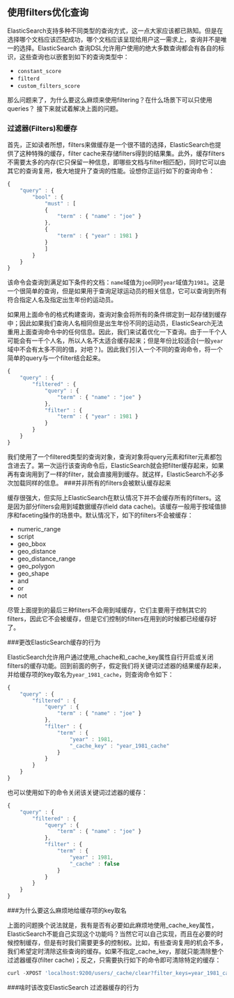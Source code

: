 ## 使用filters优化查询

ElasticSearch支持多种不同类型的查询方式，这一点大家应该都已熟知。但是在选择哪个文档应该匹配成功，哪个文档应该呈现给用户这一需求上，查询并不是唯一的选择。ElasticSearch 查询DSL允许用户使用的绝大多数查询都会有各自的标识，这些查询也以嵌套到如下的查询类型中：
*   `constant_score`
*   `filterd`
*   `custom_filters_score`

那么问题来了，为什么要这么麻烦来使用filtering？在什么场景下可以只使用queries？ 接下来就试着解决上面的问题。


### 过滤器(Filters)和缓存

首先，正如读者所想，filters来做缓存是一个很不错的选择，ElasticSearch也提供了这种特殊的缓存，filter cache来存储filters得到的结果集。此外，缓存filters不需要太多的内存(它只保留一种信息，即哪些文档与filter相匹配)，同时它可以由其它的查询复用，极大地提升了查询的性能。设想你正运行如下的查询命令：
```javascript
{
    "query" : {
        "bool" : {
            "must" : [
            {
                "term" : { "name" : "joe" }
            },
            {
                "term" : { "year" : 1981 }
            }
            ]
        }
    }
}
```
该命令会查询到满足如下条件的文档：`name`域值为`joe`同时`year`域值为`1981`。这是一个很简单的查询，但是如果用于查询足球运动员的相关信息，它可以查询到所有符合指定人名及指定出生年份的运动员。

如果用上面命令的格式构建查询，查询对象会将所有的条件绑定到一起存储到缓存中；因此如果我们查询人名相同但是出生年份不同的运动员，ElasticSearch无法重用上面查询命令中的任何信息。因此，我们来试着优化一下查询。由于一千个人可能会有一千个人名，所以人名不太适合缓存起来；但是年份比较适合(一般`year`域中不会有太多不同的值，对吧？)。因此我们引入一个不同的查询命令，将一个简单的query与一个filter结合起来。
```javascript
{
    "query" : {
        "filtered" : {
            "query" : {
                "term" : { "name" : "joe" }
            },
            "filter" : {
                "term" : { "year" : 1981 }
            }
        }
    }
}
```
我们使用了一个filtered类型的查询对象，查询对象将query元素和filter元素都包含进去了。第一次运行该查询命令后，ElasticSearch就会把filter缓存起来，如果再有查询用到了一样的filter，就会直接用到缓存。就这样，ElasticSearch不必多次加载同样的信息。
###并非所有的filters会被默认缓存起来

缓存很强大，但实际上ElasticSearch在默认情况下并不会缓存所有的filters。这是因为部分filters会用到域数据缓存(field data cache)。该缓存一般用于按域值排序和faceting操作的场景中。默认情况下，如下的filters不会被缓存：

* numeric_range
* script
* geo_bbox
* geo_distance
* geo\_distance_range
* geo_polygon
* geo_shape
* and
* or
* not

尽管上面提到的最后三种filters不会用到域缓存，它们主要用于控制其它的filters，因此它不会被缓存，但是它们控制的filters在用到的时候都已经缓存好了。

###更改ElasticSearch缓存的行为

ElasticSearch允许用户通过使用\_chache和\_cache\_key属性自行开启或关闭filters的缓存功能。回到前面的例子，假定我们将关键词过滤器的结果缓存起来，并给缓存项的key取名为`year_1981_cache`，则查询命令如下：
```javascript
{
    "query" : {
        "filtered" : {
            "query" : {
                "term" : { "name" : "joe" }
            },
            "filter" : {
                "term" : {
                    "year" : 1981,
                    "_cache_key" : "year_1981_cache"
                }
            }
        }
    }
}
```

也可以使用如下的命令关闭该关键词过滤器的缓存：
```javascript
{
    "query" : {
        "filtered" : {
            "query" : {
                "term" : { "name" : "joe" }
            },
            "filter" : {
                "term" : {
                    "year" : 1981,
                    "_cache" : false
                }
            }
        }
    }
}
```

###为什么要这么麻烦地给缓存项的key取名

上面的问题换个说法就是，我有是否有必要如此麻烦地使用\_cache\_key属性，ElasticSearch不能自己实现这个功能吗？当然它可以自己实现，而且在必要的时候控制缓存，但是有时我们需要更多的控制权。比如，有些查询复用的机会不多，我们希望定时清除这些查询的缓存。如果不指定\_cache_key，那就只能清除整个过滤器缓存(filter cache)；反之，只需要执行如下的命令即可清除特定的缓存：
```javascript
curl -XPOST 'localhost:9200/users/_cache/clear?filter_keys=year_1981_cache'
```

###啥时该改变ElasticSearch 过滤器缓存的行为


